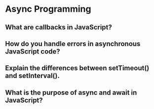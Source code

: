 # Async Programming

## What are callbacks in JavaScript?


## How do you handle errors in asynchronous JavaScript code?


## Explain the differences between setTimeout() and setInterval().


## What is the purpose of async and await in JavaScript?

